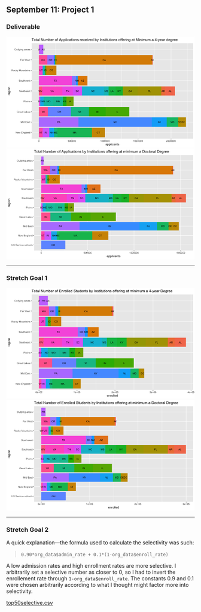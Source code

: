 ## September 11: Project 1
### Deliverable
![](4yrcollapps.png)
![](doctoralapps.png)
___
### Stretch Goal 1
![](4yrcollenroll.png)
![](doctoralenroll.png)
___
### Stretch Goal 2
A quick explanation—the formula used to calculate the selectivity was such:
>`0.90*org_data$admin_rate + 0.1*(1-org_data$enroll_rate)`

A low admission rates and high enrollment rates are more selective. I arbitrarily set a selective number as closer to 0, so I had to invert the enrollement rate through `1-org_data$enroll_rate`. The constants 0.9 and 0.1 were chosen arbitrarily according to what I thought might factor more into selectivity.

[top50selective.csv](top50selective.csv)
